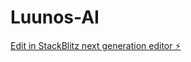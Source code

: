 # Luunos-AI

[Edit in StackBlitz next generation editor ⚡️](https://stackblitz.com/~/github.com/znzmzrijz/Luunos-AI)